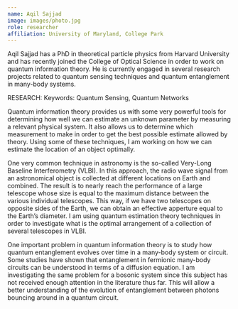 ```yaml
---
name: Aqil Sajjad
image: images/photo.jpg
role: researcher
affiliation: University of Maryland, College Park
---
```


Aqil Sajjad has a PhD in theoretical particle physics from Harvard University and has recently joined the College of Optical Science in order to work on quantum information theory. He is currently engaged in several research projects related to quantum sensing techniques and quantum entanglement in many-body systems.

 

 RESEARCH:
Keywords: Quantum Sensing, Quantum Networks

Quantum information theory provides us with some very powerful tools for determining how well we can estimate an unknown parameter by measuring a relevant physical system. It also allows us to determine which measurement to make in order to get the best possible estimate allowed by theory. Using some of these techniques, I am working on how we can estimate the location of an object optimally.

One very common technique in astronomy is the so-called Very-Long Baseline Interferometry (VLBI). In this approach, the radio wave signal from an astronomical object is collected at different locations on Earth and combined. The result is to nearly reach the performance of a large telescope whose size is equal to the maximum distance between the various individual telescopes. This way, if we have two telescopes on opposite sides of the Earth, we can obtain an effective apperture equal to the Earth’s diameter. I am using quantum estimation theory techniques in order to investigate what is the optimal arrangement of a collection of several telescopes in VLBI.

One important problem in quantum information theory is to study how quantum entanglement evolves over time in a many-body system or circuit. Some studies have shown that entanglement in fermionic many-body circuits can be understood in terms of a diffusion equation. I am investigating the same problem for a bosonic system since this subject has not received enough attention in the literature thus far. This will allow a better understanding of the evolution of entanglement between photons bouncing around in a quantum circuit.